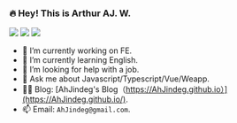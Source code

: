 ### 🔥 Hey! This is Arthur AJ. W.

![](https://visitor-badge.laobi.icu/badge?page_id=kangyana)
![](https://img.shields.io/github/stars/AhJindeg?color=fefb7b&logo=Undertale)
![](https://img.shields.io/github/followers/AhJindeg?color=27da6b&logo=Handshake)

- 🔭 I’m currently working on FE.
- 🌱 I’m currently learning English.
- 🤔 I’m looking for help with a job.
- 💬 Ask me about Javascript/Typescript/Vue/Weapp.
- 👨‍💻 Blog: [AhJindeg's Blog（https://AhJindeg.github.io）](https://AhJindeg.github.io/).
- 📫 Email: `AhJindeg@gmail.com`.

<!-- [![](https://github-readme-juejin-recent-article-flywith24.vercel.app/juejin?id=1042780737252231&limit=3)](https://juejin.cn/user/1042780737252231/posts) -->

<!-- ![snake](./github-contribution-grid-snake.svg) -->
